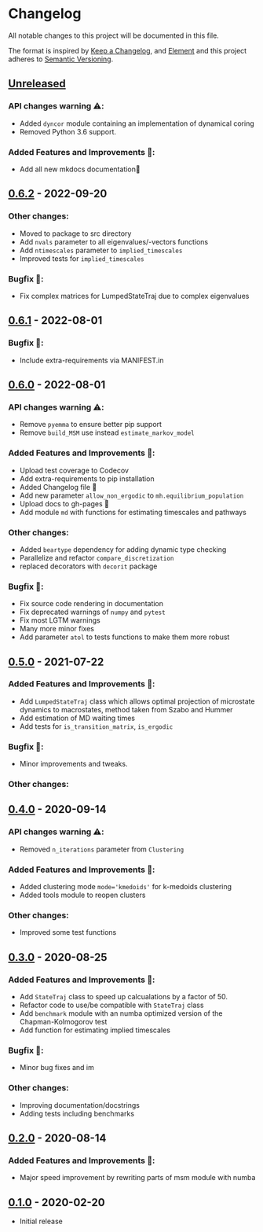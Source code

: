 # Changelog

All notable changes to this project will be documented in this file.

The format is inspired by [Keep a Changelog](https://keepachangelog.com/en/1.0.0/),
and [Element](https://github.com/vector-im/element-android)
and this project adheres to [Semantic Versioning](https://semver.org/spec/v2.0.0.html).

[//]: # (Available sections in changelog)
[//]: # (### API changes warning ⚠️:)
[//]: # (### Added Features and Improvements 🙌:)
[//]: # (### Bugfix 🐛:)
[//]: # (### Other changes:)


## [Unreleased]
### API changes warning ⚠️:
- Added `dyncor` module containing an implementation of dynamical coring
- Removed Python 3.6 support.

### Added Features and Improvements 🙌:
- Add all new mkdocs documentation🎉


## [0.6.2] - 2022-09-20
### Other changes:
- Moved to package to src directory
- Add `nvals` parameter to all eigenvalues/-vectors functions
- Add `ntimescales` parameter to `implied_timescales`
- Improved tests for `implied_timescales`

### Bugfix 🐛:
- Fix complex matrices for LumpedStateTraj due to complex eigenvalues


## [0.6.1] - 2022-08-01
### Bugfix 🐛:
- Include extra-requirements via MANIFEST.in


## [0.6.0] - 2022-08-01
### API changes warning ⚠️:
- Remove `pyemma` to ensure better pip support
- Remove `build_MSM` use instead `estimate_markov_model`

### Added Features and Improvements 🙌:
- Upload test coverage to Codecov
- Add extra-requirements to pip installation
- Added Changelog file :tada:
- Add new parameter `allow_non_ergodic` to `mh.equilibrium_population`
- Upload docs to gh-pages :rocket:
- Add module `md` with functions for estimating timescales and pathways

### Other changes:
- Added `beartype` dependency for adding dynamic type checking
- Parallelize and refactor `compare_discretization`
- replaced decorators with `decorit` package

### Bugfix 🐛:
- Fix source code rendering in documentation
- Fix deprecated warnings of `numpy` and `pytest`
- Fix most LGTM warnings
- Many more minor fixes
- Add parameter `atol` to tests functions to make them more robust


## [0.5.0] - 2021-07-22
### Added Features and Improvements 🙌:
- Add `LumpedStateTraj` class which allows optimal projection of microstate dynamics to macrostates, method taken from Szabo and Hummer
- Add estimation of MD waiting times
- Add tests for `is_transition_matrix`, `is_ergodic`

### Bugfix 🐛:
- Minor improvements and tweaks.

### Other changes:


## [0.4.0] - 2020-09-14
### API changes warning ⚠️:
- Removed `n_iterations` parameter from `Clustering`

### Added Features and Improvements 🙌:
- Added clustering mode `mode='kmedoids'` for k-medoids clustering
- Added tools module to reopen clusters

### Other changes:
- Improved some test functions


## [0.3.0] - 2020-08-25
### Added Features and Improvements 🙌:
- Add `StateTraj` class to speed up calcualations by a factor of 50.
- Refactor code to use/be compatible with `StateTraj` class
- Add `benchmark` module with an numba optimized version of the
Chapman-Kolmogorov test
- Add function for estimating implied timescales

### Bugfix 🐛:
- Minor bug fixes and im

### Other changes:
- Improving documentation/docstrings
- Adding tests including benchmarks


## [0.2.0] - 2020-08-14
### Added Features and Improvements 🙌:
- Major speed improvement by rewriting parts of msm module with numba


## [0.1.0] - 2020-02-20
- Initial release


[Unreleased]: https://github.com/moldyn/msmhelper/compare/v0.6.2...main
[0.6.2]: https://github.com/moldyn/msmhelper/compare/v0.6.1...v0.6.2
[0.6.1]: https://github.com/moldyn/msmhelper/compare/v0.6.0...v0.6.1
[0.6.0]: https://github.com/moldyn/msmhelper/compare/v0.5.0...v0.6.0
[0.5.0]: https://github.com/moldyn/msmhelper/compare/v0.4.0...v0.5.0
[0.4.0]: https://github.com/moldyn/msmhelper/compare/v0.3.0...v0.4.0
[0.3.0]: https://github.com/moldyn/msmhelper/compare/v0.2.0...v0.3.0
[0.2.0]: https://github.com/moldyn/msmhelper/compare/v0.1.0...v0.2.0
[0.1.0]: https://github.com/moldyn/msmhelper/tree/v0.1.0
